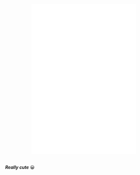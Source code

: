 <br/>

<div align="center">
  <img src="doc/app-demo.gif" alt="example screenshot">
</div>

<br/>

***Really cute*** 😀
